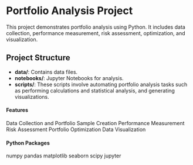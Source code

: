 
# Portfolio Analysis Project

This project demonstrates portfolio analysis using Python. It includes data collection, performance measurement, risk assessment, optimization, and visualization.

## Project Structure
- **data/**: Contains data files.
- **notebooks/**: Jupyter Notebooks for analysis.
- **scripts/**: These scripts involve automating portfolio analysis tasks such as performing calculations and statistical analysis, and generating visualizations.

#### Features

Data Collection and Portfolio Sample Creation
Performance Measurement
Risk Assessment
Portfolio Optimization
Data Visualization

#### Python Packages
numpy
pandas
matplotlib
seaborn
scipy
jupyter